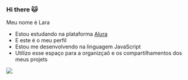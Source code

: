### Hi there 🐱

 Meu nome é Lara

- Estou estudando na plataforma  [Alura](https://www.alura.com.br)
- E este é o meu perfil
- Estou me desenvolvendo na linguagem JavaScript
- Utilizo esse espaço para a organizçaõ e os compartilhamentos dos meus projets  



![](https://media.tenor.com/JUayq1hbWFcAAAAM/cat-kitty.gif)
